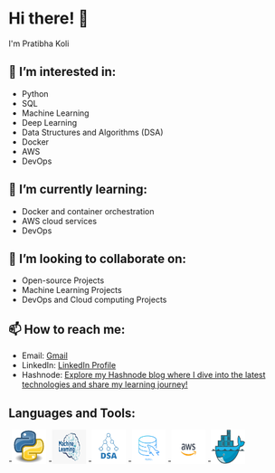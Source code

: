 # Hi there! 👋
I'm Pratibha Koli
## 👀 I’m interested in:
- Python 
- SQL 
- Machine Learning 
- Deep Learning 
- Data Structures and Algorithms (DSA) 
- Docker 
- AWS 
- DevOps
  
## 🌱 I’m currently learning:
- Docker and container orchestration
- AWS cloud services
- DevOps
  
## 💞️ I’m looking to collaborate on:
- Open-source Projects
- Machine Learning Projects
- DevOps and Cloud computing Projects
  
## 📫 How to reach me:
- Email: [Gmail](mailto:atrcpit2pk@gmail.com)
- LinkedIn: [LinkedIn Profile](https://www.linkedin.com/in/pratibhakoli08092002/)
- Hashnode: [Explore my Hashnode blog where I dive into the latest technologies and share my learning journey!](https://studybymecheckout.hashnode.dev/)

## Languages and Tools:
-<img src="https://github.com/KoliPratibha8902/KoliPratibha8902/blob/main/images/Pythonlogo.jpg" alt="Python Logo" width="60" height="60">
-<img src="https://github.com/KoliPratibha8902/KoliPratibha8902/blob/main/images/mllogo.png" alt="ML Logo" width="60" height="60">
-<img src="https://github.com/KoliPratibha8902/KoliPratibha8902/blob/main/images/DSAlogo.png" alt="DSA Logo" width="60" height="60">
-<img src="https://github.com/KoliPratibha8902/KoliPratibha8902/blob/main/images/SQLlog.png" alt="SQL Logo" width="60" height="60">
-<img src="https://github.com/KoliPratibha8902/KoliPratibha8902/blob/main/images/AWSlog.png" alt="AWS Logo" width="60" height="60">
-<img src="https://github.com/KoliPratibha8902/KoliPratibha8902/blob/main/images/dockerlogo.png" alt="Docker Logo" width="60" height="60">
